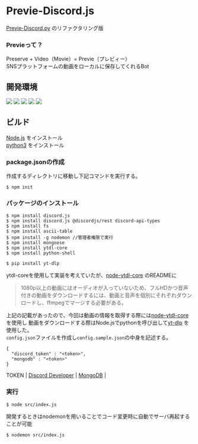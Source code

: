 # Previe-Discord.js
[Previe-Discord.py](https://github.com/te94d/Previe-Discord.py) のリファクタリング版
### Previeって？  
Preserve + Video（Movie）= Previe（プレビィー）  
SNSプラットフォームの動画をローカルに保存してくれるBot
## 開発環境
![](https://img.shields.io/badge/Node.js-v18.9.0-blue)
![](https://img.shields.io/badge/discord.js-v14.3.0-blue)
![](https://img.shields.io/badge/ytdl--core-v4.11.2-blue)
![](https://img.shields.io/badge/python-v3.10.6-blue)
![](https://img.shields.io/badge/yt--dlp-v2023.6.22-blue)  
## ビルド
[Node.js](https://nodejs.org/ja/) をインストール  
[python3](https://www.python.org/) をインストール
### package.jsonの作成
作成するディレクトリに移動し下記コマンドを実行する。
```
$ npm init
```
### パッケージのインストール
```
$ npm install discord.js
$ npm install discord.js @discordjs/rest discord-api-types
$ npm install fs
$ npm install ascii-table
$ npm install -g nodemon //管理者権限で実行
$ npm install mongoose
$ npm install ytdl-core
$ npm install python-shell
```
```
$ pip install yt-dlp
```
ytdl-coreを使用して実装を考えていたが、[node-ytdl-core](https://github.com/fent/node-ytdl-core) のREADMEに
>1080p以上の動画にはオーディオが入っていないため、フルHDかつ音声付きの動画をダウンロードするには、動画と音声を個別にそれぞれダウンロードし、ffmpegでマージする必要がある。  

上記の記載があったので、今回は動画の情報を取得する際には[node-ytdl-core](https://github.com/fent/node-ytdl-core) を使用し
動画をダウンロードする際はNode.jsでpythonを呼び出して[yt-dlp](https://github.com/yt-dlp/yt-dlp) を使用した。  
`config.json`ファイルを作成し`config.sample.json`の中身を記述する。
```
{
  "discord_token" : "<token>",
  "mongodb" : "<token>"
}
```
TOKEN | [Discord Developer](https://discord.com/developers/applications/) | [MongoDB](https://www.mongodb.com/) |
### 実行
```
$ node src/index.js
```
開発するときはnodemonを用いることでコード変更時に自動でサーバ再起することが可能
```
$ nodemon src/index.js
```